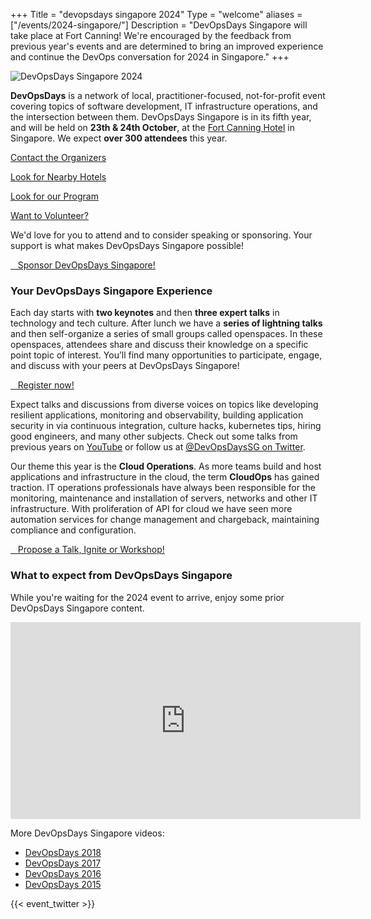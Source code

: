 +++
Title = "devopsdays singapore 2024"
Type = "welcome"
aliases = ["/events/2024-singapore/"]
Description = "DevOpsDays Singapore will take place at Fort Canning! We're encouraged by the feedback from previous year's events and are determined to bring an improved experience and continue the DevOps conversation for 2024 in Singapore."
+++

<div class="row">
<div class="col-md-4">
  <p><img alt="DevOpsDays Singapore 2024" src="/events/2024-singapore/logo.png" class="img-fluid"></p>
  <p><strong>DevOpsDays</strong> is a network of local, practitioner-focused, not-for-profit event covering topics of software development, IT infrastructure operations, and the intersection between them.  DevOpsDays Singapore is in its fifth year, and will be held on <strong>23th & 24th October</strong>, at the <a href="../location">Fort Canning Hotel</a> in Singapore. We expect <strong>over 300 attendees</strong> this year.</p>
  <p><a href="../contact">Contact the Organizers</a></p>
  <p><a href="../location">Look for Nearby Hotels</a></p>
  <p><a href="../program">Look for our Program</a></p>
  <p><a href="../volunteer">Want to Volunteer?</a></p>
  <p>We'd love for you to attend and to consider speaking or sponsoring. Your support is what makes DevOpsDays Singapore possible!</p>
  <a href="../sponsor" class="btn btn-primary btn-block"><i class="fa fa-money fa-lg"></i>&nbsp;&nbsp;&nbsp;Sponsor DevOpsDays Singapore!</a></p>
</div>
<div class="col-md-4">
  <h3>Your DevOpsDays Singapore Experience</h3>
  <p>Each day starts with <strong>two keynotes</strong> and then <strong>three expert talks</strong> in technology and tech culture. After lunch we have a <strong>series of lightning talks</strong> and then self-organize a series of small groups called openspaces. In these openspaces, attendees share and discuss their knowledge on a specific point topic of interest.  You’ll find many opportunities to participate, engage, and discuss with your peers at DevOpsDays Singapore!
  </p><p><a href="../registration" class="btn btn-primary btn-block"><i class="fa fa-ticket fa-lg"></i>&nbsp;&nbsp;&nbsp;Register now!</a>
  <p>Expect talks and discussions from diverse voices on topics like developing resilient applications, monitoring and observability, building application security in via continuous integration, culture hacks, kubernetes tips, hiring good engineers, and many other subjects. Check out some talks from previous years on <a href="https://www.youtube.com/channel/UCvKd52G5RaLAWVugTdY4pBA">YouTube</a> or follow us at <a href="https://twitter.com/DevOpsDaysSG">@DevOpsDaysSG on Twitter</a>.
  </p><p>Our theme this year is the <strong>Cloud Operations</strong>. As more teams build and host applications and infrastructure in the cloud, the term <strong>CloudOps</strong> has gained traction. IT operations professionals have always been responsible for the monitoring, maintenance and installation of servers, networks and other IT infrastructure. With proliferation of API for cloud we have seen more automation services for change management and chargeback, maintaining compliance and configuration.</p>
  <a href="../propose" class="btn btn-primary btn-block"><i class="fa fa-book fa-lg"></i>&nbsp;&nbsp;&nbsp;Propose a Talk, Ignite or Workshop!</a></p>
</div>
<div class="col-md-4">
  <h3>What to expect from DevOpsDays Singapore</h3>
  <p>While you're waiting for the 2024 event to arrive, enjoy some prior DevOpsDays Singapore content.</p>
  <iframe width="560" height="315" src="https://www.youtube.com/embed/s71OD4zG9pc" frameborder="0" allow="accelerometer; autoplay; encrypted-media; gyroscope; picture-in-picture" allowfullscreen></iframe>
  <!-- View the {{< event_link page="program" text="program." >}} -->
  <p>More DevOpsDays Singapore videos:</p>
  <ul>
    <li><a href="https://www.youtube.com/playlist?list=PLpWsyYqY_ehkEruIDKW-WVeA35ItMXCtH" target="_blank">DevOpsDays 2018</a></li>
    <li><a href="https://www.youtube.com/playlist?list=PLpWsyYqY_ehnxn_60e4mM6g4WKugWKP6w" target="_blank">DevOpsDays 2017</a></li>
    <li><a href="https://www.youtube.com/playlist?list=PLpWsyYqY_ehlaOiSrukSBZKbUlL61dq8I" target="_blank">DevOpsDays 2016</a></li>
    <li><a href="https://www.youtube.com/playlist?list=PLpWsyYqY_ehl-U2r0zhi8WoJofHJpGHX8" target="_blank">DevOpsDays 2015</a></li>
  </ul>
</div>
</div>

{{< event_twitter >}}